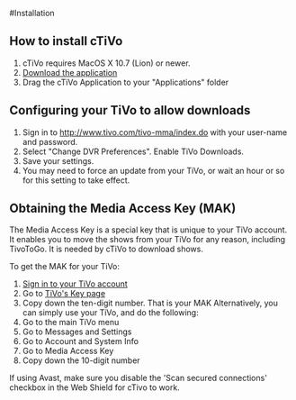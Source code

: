 #Installation
## How to install cTiVo

1. cTiVo requires MacOS X 10.7 (Lion) or newer.
1. [Download the application](http://code.google.com/p/ctivo/downloads/list)
1. Drag the cTiVo Application to your "Applications" folder

## Configuring your TiVo to allow downloads

1. Sign in to http://www.tivo.com/tivo-mma/index.do with your user-name and password.
1. Select "Change DVR Preferences". Enable TiVo Downloads.
1. Save your settings.
1. You may need to force an update from your TiVo, or wait an hour or so for this setting to take effect.

## Obtaining the Media Access Key (MAK)

The Media Access Key is a special key that is unique to your TiVo account. It enables you to move the shows from your TiVo for any reason, including TivoToGo. It is needed by cTiVo to download shows. 

To get the MAK for your TiVo:

1. [Sign in to your TiVo account](http://www.tivo.com/tivo-mma/index.do)
1. Go to [TiVo's Key page](http://www.tivo.com/tivo-mma/showmakey.do)
1. Copy down the ten-digit number. That is your MAK
Alternatively, you can simply use your TiVo, and do the following:
1. Go to the main TiVo menu
1. Go to Messages and Settings
1. Go to Account and System Info
1. Go to Media Access Key
1. Copy down the 10-digit number

If using Avast, make sure you disable the 'Scan secured connections' checkbox in the Web Shield for cTivo to work.
